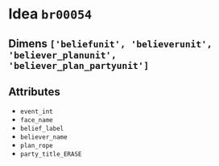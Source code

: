 # Idea `br00054`

## Dimens `['beliefunit', 'believerunit', 'believer_planunit', 'believer_plan_partyunit']`

## Attributes
- `event_int`
- `face_name`
- `belief_label`
- `believer_name`
- `plan_rope`
- `party_title_ERASE`
